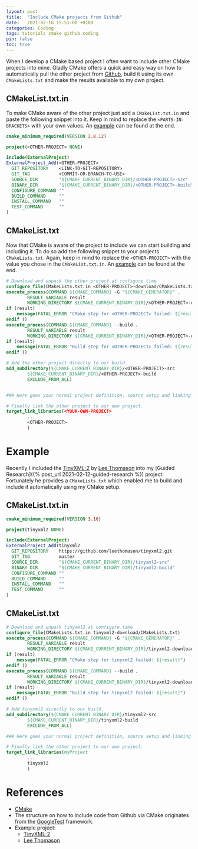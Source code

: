 ```yaml
---
layout: post
title:  "Include CMake projects from Github"
date:   2021-02-16 15:51:00 +0100
categories: Coding
tags: tutorials cmake github coding
pin: false
toc: true
---
```


When I develop a CMake based project I often want to include other CMake projects into mine. Gladly CMake offers a quick and easy way on how to automatically pull the other project from [Github](https://github.com/), build it using its own `CMakeLists.txt` and make the results available to my own project.

## CMakeList.txt.in

To make CMake aware of the other project just add a `CMakeList.txt.in` and paste the following snippet into it. Keep in mind to replace the `<PARTS-IN-BRACKETS>` with your own values. An [example](#example) can be found at the end.

```cmake
cmake_minimum_required(VERSION 2.8.12)

project(<OTHER-PROJECT> NONE)

include(ExternalProject)
ExternalProject_Add(<OTHER-PROJECT>
  GIT_REPOSITORY    <LINK-TO-GIT-REPOSITORY>
  GIT_TAG           <COMMIT-OR-BRANCH-TO-USE>
  SOURCE_DIR        "${CMAKE_CURRENT_BINARY_DIR}/<OTHER-PROJECT>-src"
  BINARY_DIR        "${CMAKE_CURRENT_BINARY_DIR}/<OTHER-PROJECT>-build"
  CONFIGURE_COMMAND ""
  BUILD_COMMAND     ""
  INSTALL_COMMAND   ""
  TEST_COMMAND      ""
)
```
## CMakeList.txt

Now that CMake is aware of the project to include we can start building and including it. To do so add the following snippet to your projects `CMakeLists.txt`. Again, keep in mind to replace the `<OTHER-PROJECT>` with the value you chose in the `CMakeList.txt.in`. An [example](#example) can be found at the end.

```cmake
# Download and unpack the other project at configure time
configure_file(CMakeLists.txt.in <OTHER-PROJECT>-download/CMakeLists.txt)
execute_process(COMMAND ${CMAKE_COMMAND} -G "${CMAKE_GENERATOR}" .
        RESULT_VARIABLE result
        WORKING_DIRECTORY ${CMAKE_CURRENT_BINARY_DIR}/<OTHER-PROJECT>-download)
if (result)
    message(FATAL_ERROR "CMake step for <OTHER-PROJECT> failed: ${result}")
endif ()
execute_process(COMMAND ${CMAKE_COMMAND} --build .
        RESULT_VARIABLE result
        WORKING_DIRECTORY ${CMAKE_CURRENT_BINARY_DIR}/<OTHER-PROJECT>-download)
if (result)
    message(FATAL_ERROR "Build step for <OTHER-PROJECT> failed: ${result}")
endif ()

# Add the other project directly to our build.
add_subdirectory(${CMAKE_CURRENT_BINARY_DIR}/<OTHER-PROJECT>-src
        ${CMAKE_CURRENT_BINARY_DIR}/<OTHER-PROJECT>-build
        EXCLUDE_FROM_ALL)


### Here goes your normal project definition, source setup and linking

# Finally link the other project to our own project.
target_link_libraries(<YOUR-OWN-PROJECT>
        ...
        <OTHER-PROJECT>
        )

```

# Example

Recently I included the [TinyXML-2](https://github.com/leethomason/tinyxml2) by [Lee Thomason](http://www.grinninglizard.com/) into my [Guided Research]({% post_url 2021-02-12-guided-research %}) project. Fortunately he provides a `CMakeLists.txt` which enabled me to build and include it automatically using my CMake setup. 

## CMakeList.txt.in

```cmake
cmake_minimum_required(VERSION 3.10)

project(tinyxml2 NONE)

include(ExternalProject)
ExternalProject_Add(tinyxml2
  GIT_REPOSITORY    https://github.com/leethomason/tinyxml2.git
  GIT_TAG           master
  SOURCE_DIR        "${CMAKE_CURRENT_BINARY_DIR}/tinyxml2-src"
  BINARY_DIR        "${CMAKE_CURRENT_BINARY_DIR}/tinyxml2-build"
  CONFIGURE_COMMAND ""
  BUILD_COMMAND     ""
  INSTALL_COMMAND   ""
  TEST_COMMAND      ""
)
```

## CMakeList.txt

```cmake
# Download and unpack tinyxml2 at configure time
configure_file(CMakeLists.txt.in tinyxml2-download/CMakeLists.txt)
execute_process(COMMAND ${CMAKE_COMMAND} -G "${CMAKE_GENERATOR}" .
        RESULT_VARIABLE result
        WORKING_DIRECTORY ${CMAKE_CURRENT_BINARY_DIR}/tinyxml2-download)
if (result)
    message(FATAL_ERROR "CMake step for tinyxml2 failed: ${result}")
endif ()
execute_process(COMMAND ${CMAKE_COMMAND} --build .
        RESULT_VARIABLE result
        WORKING_DIRECTORY ${CMAKE_CURRENT_BINARY_DIR}/tinyxml2-download)
if (result)
    message(FATAL_ERROR "Build step for tinyxml2 failed: ${result}")
endif ()

# Add tinyxml2 directly to our build.
add_subdirectory(${CMAKE_CURRENT_BINARY_DIR}/tinyxml2-src
        ${CMAKE_CURRENT_BINARY_DIR}/tinyxml2-build
        EXCLUDE_FROM_ALL)

### Here goes your normal project definition, source setup and linking

# Finally link the other project to our own project.
target_link_libraries(myProject
        ...
        tinyxml2
        )

```

# References

- [CMake](https://cmake.org/)
- The structure on how to include code from Github via CMake originates from the [GoogleTest](https://github.com/google/googletest/blob/master/googletest/README.md) framework.
- Example project:
  - [TinyXML-2](https://github.com/leethomason/tinyxml2)
  - [Lee Thomason](http://www.grinninglizard.com/)